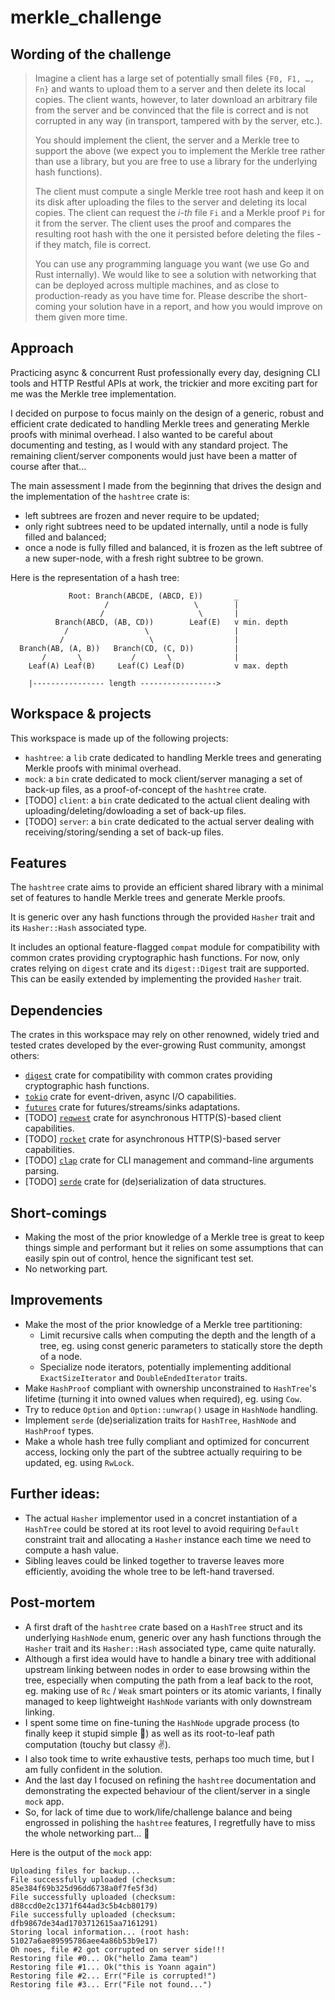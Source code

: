 # merkle\_challenge

## Wording of the challenge
> Imagine a client has a large set of potentially small files ``{F0, F1, …, Fn}`` and wants to upload them to a server and then delete its local copies. The client wants, however, to later download an arbitrary file from the server and be convinced that the file is correct and is not corrupted in any way (in transport, tampered with by the server, etc.).
> 
> You should implement the client, the server and a Merkle tree to support the above (we expect you to implement the Merkle tree rather than use a library, but you are free to use a library for the underlying hash functions).
> 
> The client must compute a single Merkle tree root hash and keep it on its disk after uploading the files to the server and deleting its local copies. The client can request the *i-th* file ``Fi`` and a Merkle proof ``Pi`` for it from the server. The client uses the proof and compares the resulting root hash with the one it persisted before deleting the files - if they match, file is correct.
> 
> You can use any programming language you want (we use Go and Rust internally). We would like to see a solution with networking that can be deployed across multiple machines, and as close to production-ready as you have time for. Please describe the short-coming your solution have in a report, and how you would improve on them given more time.

## Approach
Practicing async & concurrent Rust professionally every day, designing CLI tools and HTTP Restful APIs at work, the trickier and more exciting part for me was the Merkle tree implementation.

I decided on purpose to focus mainly on the design of a generic, robust and efficient crate dedicated to handling Merkle trees and generating Merkle proofs with minimal overhead.
I also wanted to be careful about documenting and testing, as I would with any standard project.
The remaining client/server components would just have been a matter of course after that...

The main assessment I made from the beginning that drives the design and the implementation of the `hashtree` crate is:
- left subtrees are frozen and never require to be updated;
- only right subtrees need to be updated internally, until a node is fully filled and balanced;
- once a node is fully filled and balanced, it is frozen as the left subtree of a new super-node, with a fresh right subtree to be grown.

Here is the representation of a hash tree:

                 Root: Branch(ABCDE, (ABCD, E))       _
                         /                   \        |
                        /                     \       |
              Branch(ABCD, (AB, CD))        Leaf(E)   v min. depth
                /                 \                   |
               /                   \                  |
      Branch(AB, (A, B))   Branch(CD, (C, D))         |
           /       \           /       \              |
        Leaf(A) Leaf(B)     Leaf(C) Leaf(D)           v max. depth
    
        |---------------- length ----------------->

## Workspace & projects
This workspace is made up of the following projects:
* `hashtree`: a `lib` crate dedicated to handling Merkle trees and generating Merkle proofs with minimal overhead.
* `mock`: a `bin` crate dedicated to mock client/server managing a set of back-up files, as a proof-of-concept of the `hashtree` crate.
* [TODO] `client`: a `bin` crate dedicated to the actual client dealing with uploading/deleting/dowloading a set of back-up files.
* [TODO] `server`: a `bin` crate dedicated to the actual server dealing with receiving/storing/sending a set of back-up files.

## Features
The `hashtree` crate aims to provide an efficient shared library with a minimal set of features to handle Merkle trees and generate Merkle proofs.

It is generic over any hash functions through the provided `Hasher` trait and its `Hasher::Hash` associated type.

It includes an optional feature-flagged `compat` module for compatibility with common crates providing cryptographic hash functions. For now, only crates relying on `digest` crate and its `digest::Digest` trait are supported. This can be easily extended by implementing the provided `Hasher` trait.

## Dependencies
The crates in this workspace may rely on other renowned, widely tried and tested crates developed by the ever-growing Rust community, amongst others:

* [``digest``](https://crates.io/crates/digest) crate for compatibility with common crates providing cryptographic hash functions.
* [``tokio``](https://crates.io/crates/tokio) crate for event-driven, async I/O capabilities.
* [``futures``](https://crates.io/crates/futures) crate for futures/streams/sinks adaptations.
* [TODO] [``reqwest``](https://crates.io/crates/reqwest) crate for asynchronous HTTP(S)-based client capabilities.
* [TODO] [``rocket``](https://crates.io/crates/rocket) crate for asynchronous HTTP(S)-based server capabilities.
* [TODO] [``clap``](https://crates.io/crates/clap) crate for CLI management and command-line arguments parsing.
* [TODO] [``serde``](https://crates.io/crates/serde) crate for (de)serialization of data structures.

## Short-comings
- Making the most of the prior knowledge of a Merkle tree is great to keep things simple and performant but it relies on some assumptions that can easily spin out of control, hence the significant test set.
- No networking part.

## Improvements
- Make the most of the prior knowledge of a Merkle tree partitioning:
  - Limit recursive calls when computing the depth and the length of a tree, eg. using const generic parameters to statically store the depth of a node.
  - Specialize node iterators, potentially implementing additional `ExactSizeIterator` and `DoubleEndedIterator` traits.
- Make `HashProof` compliant with ownership unconstrained to `HashTree`'s lifetime (turning it into owned values when required), eg. using `Cow`.
- Try to reduce `Option` and `Option::unwrap()` usage in `HashNode` handling.
- Implement `serde` (de)serialization traits for `HashTree`, `HashNode` and `HashProof` types.
- Make a whole hash tree fully compliant and optimized for concurrent access, locking only the part of the subtree actually requiring to be updated, eg. using `RwLock`.

## Further ideas:
- The actual `Hasher` implementor used in a concret instantiation of a `HashTree` could be stored at its root level to avoid requiring `Default` constraint trait and allocating a `Hasher` instance each time we need to compute a hash value.
- Sibling leaves could be linked together to traverse leaves more efficiently, avoiding the whole tree to be left-hand traversed.

## Post-mortem
- A first draft of the `hashtree` crate based on a `HashTree` struct and its underlying `HashNode` enum, generic over any hash functions through the `Hasher` trait and its `Hasher::Hash` associated type, came quite naturally.
- Although a first idea would have to handle a binary tree with additional upstream linking between nodes in order to ease browsing within the tree, especially when computing the path from a leaf back to the root, eg. making use of `Rc` / `Weak` smart pointers or its atomic variants, I finally managed to keep lightweight `HashNode` variants with only downstream linking.
- I spent some time on fine-tuning the `HashNode` upgrade process (to finally keep it stupid simple 🤩) as well as its root-to-leaf path computation (touchy but classy ✌️).
- I also took time to write exhaustive tests, perhaps too much time, but I am fully confident in the solution.
- And the last day I focused on refining the `hashtree` documentation and demonstrating the expected behaviour of the client/server in a single `mock` app.
- So, for lack of time due to work/life/challenge balance and being engrossed in polishing the `hashtree` features, I regretfully have to miss the whole networking part... 🙏

Here is the output of the `mock` app:

    Uploading files for backup...
    File successfully uploaded (checksum: 85e384f69b325d96dd6738a0f7fe5f3d)
    File successfully uploaded (checksum: d88ccd0e2c1371f644ad3c5b4cb80179)
    File successfully uploaded (checksum: dfb9867de34ad1703712615aa7161291)
    Storing local information... (root hash: 51027a6ae89595786aee4a86b53b9e17)
    Oh noes, file #2 got corrupted on server side!!!
    Restoring file #0... Ok("hello Zama team")
    Restoring file #1... Ok("this is Yoann again")
    Restoring file #2... Err("File is corrupted!")
    Restoring file #3... Err("File not found...")
